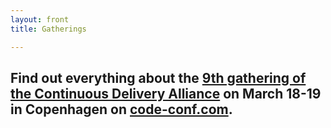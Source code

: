```yaml
---
layout: front
title: Gatherings

---
```


## Find out everything about the [9th gathering of the Continuous Delivery Alliance](https://www.code-conf.com/2019/alliance-gathering-9/) on March 18-19 in Copenhagen on [code-conf.com](https://www.code-conf.com/2019/alliance-gathering-9/).


<!--
**The Continuous Delivery Alliance** is gathering about every six months. We share thoughts, presentations, demos, results and new approaches. [Read about our last gathering.](https://www.praqma.com/stories/7th-gathering/){: target="\_blank"}

## The 8th gathering will be in Køge on June 7th and 8th

We are planning the next gathering in the [Comwell Køge Strand hotel](https://www.comwellkogestrand.dk/comwell-koege/info-om-hotellet){: target="\_blank"}, close to Copenhagen.
<br>Everything is arranged from breakfast to dinner and nice [code camp facilities](https://www.praqma.com/stories/alliance-format/){: target="\_blank"}. You just have to show up.

## Program

**The theme of this gathering is metrics for build, CI and Continuous Delivery.**
<br>See the theme description and details on the [Initiatives page]({{site.url}}/initiatives#metrics){: target="\_blank"}.

We start on the first day at 11.00 and end on the second day at 15.15, so you have time to travel.

### June 7th:

10.00
{: .agenda-time }
Doors open - light breakfast
{: .agenda-name }

11.00
{: .agenda-time }
Welcome and Alliance Round Table
{: .agenda-name }
Share your prouds & pains, expectations and topics for Open Space discussions
{: .right }

12.05
{: .agenda-time }
BREAK
{: .agenda-name }

12.15
{: .agenda-time }
Jenkins Configuration as Code
{: .agenda-name }
A road to automating the automation server
{: .right }

13.00
{: .agenda-time }
LUNCH
{: .agenda-name }

13.45
{: .agenda-time }
A summary of Praqma's technology projects
{: .agenda-name }
Cyberdojo, ASK, Orbit, Helmsman and more
{: .right }

14.15
{: .agenda-time }
Three lightning talks on metrics
{: .agenda-name }
\-Theme kick-off and why metrics.  -Principles, fact based/data driven, KISS and model.  -Praqma's git-metrics project & Atlassian metrics experiment
{: .right }

15.00
{: .agenda-time }
BREAK (hotel check-in)
{: .agenda-name }

15.30
{: .agenda-time }
Open Space Discussions
{: .agenda-name }
One session with 2-3 groups, and a common wrap-up
{: .right }

17.00
{: .agenda-time }
BREAK (grab a beer)
{: .agenda-name }

17.15
{: .agenda-time }
Predictive Models of Development Teams and the Systems They Build (By Rob Smallshire from Sixty North)
{: .agenda-name }
It's tricky to perform scientific experiments on developers, so let's simulate them instead! The emerging field of software process dynamics applies systems thinking and simulations of software development teams, to inform decisions on projects, process and architecture.
{: .right }

18.15
{: .agenda-time }
FREE TIME - hangout until dinner
{: .agenda-name }

19.00
{: .agenda-time }
DINNER & DRINKS
{: .agenda-name }

### June 8th:

09.00
{: .agenda-time }
Introduction to Day 2 and thesis project summaries
{: .agenda-name }
Presenting a few results from academia
{: .right }

09.15
{: .agenda-time }
Metrics efforts at Siemens Wind Power
{: .agenda-name }
Measuring continuous delivery and using code near metrics
{: .right }

10.15
{: .agenda-time }
BREAK
{: .agenda-name }

10.30
{: .agenda-time }
Metrics and future plans at Volvo Trucks
{: .agenda-name }

11.15
{: .agenda-time }
Looking at the DevOps report from DORA
{: .agenda-name }
What are successful metrics for Continuous Delivery?
{: .right }

11.45
{: .agenda-time }
LUNCH
{: .agenda-name }

12.30
{: .agenda-time }
Open Space Discussions
{: .agenda-name }
One session with 2-3 groups, and a common wrap-up
{: .right }

13.45
{: .agenda-time }
BREAK
{: .agenda-name }

14.00
{: .agenda-time }
Open Space Discussions
{: .agenda-name }
One session with 2-3 groups, and a common wrap-up
{: .right }

15.00
{: .agenda-time }
Good buy - see you next time
{: .agenda-name }

15.15
{: .agenda-time }
The End
{: .agenda-name }

### Open Space discussions

We very much encourage you to suggest and pitch topics on the days for our open space discussions.
It could be you want to share your experience or want to learn how others did something within continuous delivery, or maybe you like to discuss a good idea and get your fellow members input?


## Practical information for the 8th gathering {#practicalinfo}

-**What is included in the 5000 DKK ticket?** <br>Two days of gathering and a room for one night at the hotel, as well as a nice 3-course dinner, breakfasts, lunches, coffee and snacks.

-**Venue:** The Gathering will take place at **Comwell Køge Strand, Strandvejen 111, 4600 Køge, Denmark.** [See the map.](https://www.google.dk/maps/place/Comwell+K%C3%B8ge+Strand/@55.4475229,12.1918276,15z/data=!4m12!1m6!3m5!1s0x0:0x85efc6457e1ec7fe!2sComwell+K%C3%B8ge+Strand!8m2!3d55.4475229!4d12.1918276!3m4!1s0x0:0x85efc6457e1ec7fe!8m2!3d55.4475229!4d12.1918276){: target="\_blank"}

-**Transport:** Comwell Køge Strand Hotel is about 45 km from Copenhagen. It takes about 40 minutes from Copenhagen Central Station with the S-train. The train station in Køge is about 15 minutes from the hotel (1,3 km). [See Copenhagen's transport network.](https://www.rejseplanen.dk/webapp/index.html?language=en_EN){: target="\_blank"}

## How to join {#howtojoin}

There is only two prerequisites that need to be met for you to pack your suitcase and join us:
1. You've gotta be ambitious about Continuous Delivery, DevTestOps, and Automation.
2. You've gotta have an invitation.

When you get your invite, it will contain the promotion code needed for registration below.

**If you need an invite - mail us at [alliance@praqma.com](mailto:alliance@praqma.com) and explain your case.**

## Sign-up for the 8th Gathering {#signup}

Enter your promotion code and apply, so you can register and pay for the venue.

<div style="width:100%; text-align:left;"><iframe src="//eventbrite.co.uk/tickets-external?eid=42525441741&ref=etckt" frameborder="0" height="380" width="100%" vspace="0" hspace="0" marginheight="5" marginwidth="5" scrolling="auto" allowtransparency="true"></iframe></div>

-->
